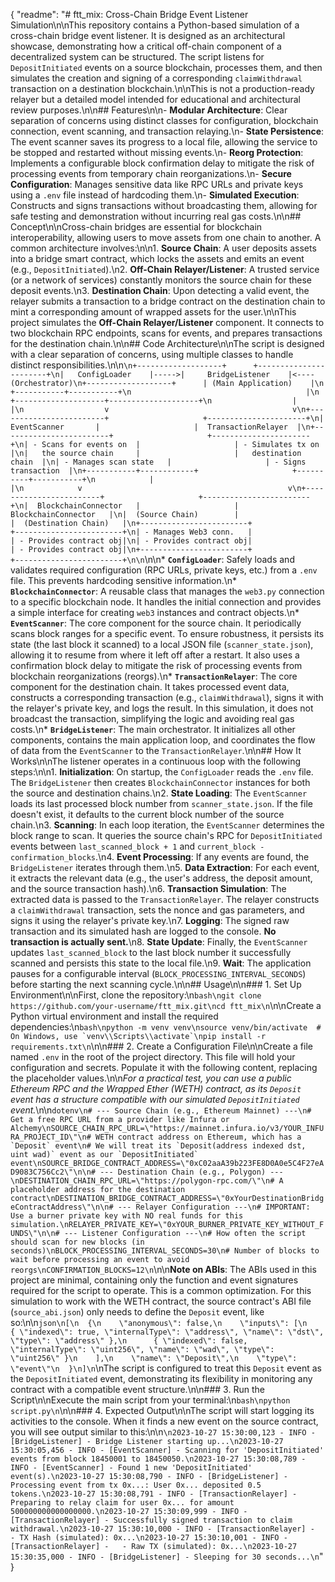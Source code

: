 {
  "readme": "# ftt_mix: Cross-Chain Bridge Event Listener Simulation\n\nThis repository contains a Python-based simulation of a cross-chain bridge event listener. It is designed as an architectural showcase, demonstrating how a critical off-chain component of a decentralized system can be structured. The script listens for `DepositInitiated` events on a source blockchain, processes them, and then simulates the creation and signing of a corresponding `claimWithdrawal` transaction on a destination blockchain.\n\nThis is not a production-ready relayer but a detailed model intended for educational and architectural review purposes.\n\n## Features\n\n- **Modular Architecture**: Clear separation of concerns using distinct classes for configuration, blockchain connection, event scanning, and transaction relaying.\n- **State Persistence**: The event scanner saves its progress to a local file, allowing the service to be stopped and restarted without missing events.\n- **Reorg Protection**: Implements a configurable block confirmation delay to mitigate the risk of processing events from temporary chain reorganizations.\n- **Secure Configuration**: Manages sensitive data like RPC URLs and private keys using a `.env` file instead of hardcoding them.\n- **Simulated Execution**: Constructs and signs transactions without broadcasting them, allowing for safe testing and demonstration without incurring real gas costs.\n\n## Concept\n\nCross-chain bridges are essential for blockchain interoperability, allowing users to move assets from one chain to another. A common architecture involves:\n\n1.  **Source Chain**: A user deposits assets into a bridge smart contract, which locks the assets and emits an event (e.g., `DepositInitiated`).\n2.  **Off-Chain Relayer/Listener**: A trusted service (or a network of services) constantly monitors the source chain for these deposit events.\n3.  **Destination Chain**: Upon detecting a valid event, the relayer submits a transaction to a bridge contract on the destination chain to mint a corresponding amount of wrapped assets for the user.\n\nThis project simulates the **Off-Chain Relayer/Listener** component. It connects to two blockchain RPC endpoints, scans for events, and prepares transactions for the destination chain.\n\n## Code Architecture\n\nThe script is designed with a clear separation of concerns, using multiple classes to handle distinct responsibilities.\n\n```\n+-------------------+      +-----------------------+\n|   ConfigLoader    |----->|     BridgeListener    |<---- (Orchestrator)\n+-------------------+      | (Main Application)    |\n                           +-----------+-----------+\n                                       |\n                  +--------------------+--------------------+\n                  |                                         |\n                  v                                         v\n+------------------------+                     +----------------------+\n|     EventScanner       |                     |  TransactionRelayer  |\n+------------------------+                     +----------------------+\n| - Scans for events on  |                     | - Simulates tx on    |\n|   the source chain     |                     |   destination chain  |\n| - Manages scan state   |                     | - Signs transaction  |\n+-----------+------------+                     +----------+-----------+\n            |                                              |\n            v                                              v\n+------------------------+                     +------------------------+\n|  BlockchainConnector   |                     |  BlockchainConnector   |\n|  (Source Chain)        |                     |  (Destination Chain)   |\n+------------------------+                     +------------------------+\n| - Manages Web3 conn.   |                     | - Provides contract obj|\n| - Provides contract obj|                     | - Provides contract obj|\n+------------------------+                     +------------------------+\n\n```\n\n*   **`ConfigLoader`**: Safely loads and validates required configuration (RPC URLs, private keys, etc.) from a `.env` file. This prevents hardcoding sensitive information.\n*   **`BlockchainConnector`**: A reusable class that manages the `web3.py` connection to a specific blockchain node. It handles the initial connection and provides a simple interface for creating `web3` instances and contract objects.\n*   **`EventScanner`**: The core component for the source chain. It periodically scans block ranges for a specific event. To ensure robustness, it persists its state (the last block it scanned) to a local JSON file (`scanner_state.json`), allowing it to resume from where it left off after a restart. It also uses a confirmation block delay to mitigate the risk of processing events from blockchain reorganizations (reorgs).\n*   **`TransactionRelayer`**: The core component for the destination chain. It takes processed event data, constructs a corresponding transaction (e.g., `claimWithdrawal`), signs it with the relayer's private key, and logs the result. In this simulation, it does not broadcast the transaction, simplifying the logic and avoiding real gas costs.\n*   **`BridgeListener`**: The main orchestrator. It initializes all other components, contains the main application loop, and coordinates the flow of data from the `EventScanner` to the `TransactionRelayer`.\n\n## How It Works\n\nThe listener operates in a continuous loop with the following steps:\n\n1.  **Initialization**: On startup, the `ConfigLoader` reads the `.env` file. The `BridgeListener` then creates `BlockchainConnector` instances for both the source and destination chains.\n2.  **State Loading**: The `EventScanner` loads its last processed block number from `scanner_state.json`. If the file doesn't exist, it defaults to the current block number of the source chain.\n3.  **Scanning**: In each loop iteration, the `EventScanner` determines the block range to scan. It queries the source chain's RPC for `DepositInitiated` events between `last_scanned_block + 1` and `current_block - confirmation_blocks`.\n4.  **Event Processing**: If any events are found, the `BridgeListener` iterates through them.\n5.  **Data Extraction**: For each event, it extracts the relevant data (e.g., the user's address, the deposit amount, and the source transaction hash).\n6.  **Transaction Simulation**: The extracted data is passed to the `TransactionRelayer`. The relayer constructs a `claimWithdrawal` transaction, sets the nonce and gas parameters, and signs it using the relayer's private key.\n7.  **Logging**: The signed raw transaction and its simulated hash are logged to the console. **No transaction is actually sent.**\n8.  **State Update**: Finally, the `EventScanner` updates `last_scanned_block` to the last block number it successfully scanned and persists this state to the local file.\n9.  **Wait**: The application pauses for a configurable interval (`BLOCK_PROCESSING_INTERVAL_SECONDS`) before starting the next scanning cycle.\n\n## Usage\n\n### 1. Set Up Environment\n\nFirst, clone the repository:\n```bash\ngit clone https://github.com/your-username/ftt_mix.git\ncd ftt_mix\n```\n\nCreate a Python virtual environment and install the required dependencies:\n```bash\npython -m venv venv\nsource venv/bin/activate  # On Windows, use `venv\\Scripts\\activate`\npip install -r requirements.txt\n```\n\n### 2. Create a Configuration File\n\nCreate a file named `.env` in the root of the project directory. This file will hold your configuration and secrets. Populate it with the following content, replacing the placeholder values.\n\n*For a practical test, you can use a public Ethereum RPC and the Wrapped Ether (WETH) contract, as its `Deposit` event has a structure compatible with our simulated `DepositInitiated` event.*\n\n```dotenv\n# --- Source Chain (e.g., Ethereum Mainnet) ---\n# Get a free RPC URL from a provider like Infura or Alchemy\nSOURCE_CHAIN_RPC_URL=\"https://mainnet.infura.io/v3/YOUR_INFURA_PROJECT_ID\"\n# WETH contract address on Ethereum, which has a `Deposit` event\n# We will treat its `Deposit(address indexed dst, uint wad)` event as our `DepositInitiated` event\nSOURCE_BRIDGE_CONTRACT_ADDRESS=\"0xC02aaA39b223FE8D0A0e5C4F27eAD9083C756Cc2\"\n\n# --- Destination Chain (e.g., Polygon) ---\nDESTINATION_CHAIN_RPC_URL=\"https://polygon-rpc.com/\"\n# A placeholder address for the destination contract\nDESTINATION_BRIDGE_CONTRACT_ADDRESS=\"0xYourDestinationBridgeContractAddress\"\n\n# --- Relayer Configuration ---\n# IMPORTANT: Use a burner private key with NO real funds for this simulation.\nRELAYER_PRIVATE_KEY=\"0xYOUR_BURNER_PRIVATE_KEY_WITHOUT_FUNDS\"\n\n# --- Listener Configuration ---\n# How often the script should scan for new blocks (in seconds)\nBLOCK_PROCESSING_INTERVAL_SECONDS=30\n# Number of blocks to wait before processing an event to avoid reorgs\nCONFIRMATION_BLOCKS=12\n```\n\n**Note on ABIs**: The ABIs used in this project are minimal, containing only the function and event signatures required for the script to operate. This is a common optimization. For this simulation to work with the WETH contract, the source contract's ABI file (`source_abi.json`) only needs to define the `Deposit` event, like so:\n\n```json\n[\n  {\n    \"anonymous\": false,\n    \"inputs\": [\n      { \"indexed\": true, \"internalType\": \"address\", \"name\": \"dst\", \"type\": \"address\" },\n      { \"indexed\": false, \"internalType\": \"uint256\", \"name\": \"wad\", \"type\": \"uint256\" }\n    ],\n    \"name\": \"Deposit\",\n    \"type\": \"event\"\n  }\n]\n```\nThe script is configured to treat this `Deposit` event as the `DepositInitiated` event, demonstrating its flexibility in monitoring any contract with a compatible event structure.\n\n### 3. Run the Script\n\nExecute the main script from your terminal:\n```bash\npython script.py\n```\n\n### 4. Expected Output\n\nThe script will start logging its activities to the console. When it finds a new event on the source contract, you will see output similar to this:\n\n```\n2023-10-27 15:30:00,123 - INFO - [BridgeListener] - Bridge Listener starting up...\n2023-10-27 15:30:05,456 - INFO - [EventScanner] - Scanning for 'DepositInitiated' events from block 18450001 to 18450050.\n2023-10-27 15:30:08,789 - INFO - [EventScanner] - Found 1 new 'DepositInitiated' event(s).\n2023-10-27 15:30:08,790 - INFO - [BridgeListener] - Processing event from tx 0x...: User 0x... deposited 0.5 tokens.\n2023-10-27 15:30:08,791 - INFO - [TransactionRelayer] - Preparing to relay claim for user 0x... for amount 500000000000000000.\n2023-10-27 15:30:09,999 - INFO - [TransactionRelayer] - Successfully signed transaction to claim withdrawal.\n2023-10-27 15:30:10,000 - INFO - [TransactionRelayer] -   - TX Hash (simulated): 0x...\n2023-10-27 15:30:10,001 - INFO - [TransactionRelayer] -   - Raw TX (simulated): 0x...\n2023-10-27 15:30:35,000 - INFO - [BridgeListener] - Sleeping for 30 seconds...\n```"
}